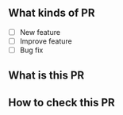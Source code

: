 ## What kinds of PR

- [ ] New feature
- [ ] Improve feature
- [ ] Bug fix

## What is this PR

## How to check this PR

